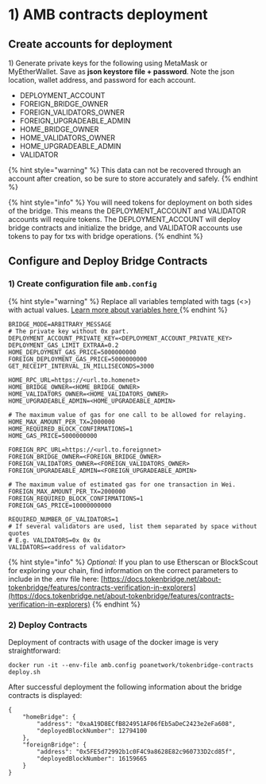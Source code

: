 # 1\) AMB contracts deployment

## Create accounts for deployment

1\) Generate private keys for the following using MetaMask or MyEtherWallet. Save as **json keystore file + password**. Note the json location,  wallet address, and password for each account.

* DEPLOYMENT\_ACCOUNT
* FOREIGN\_BRIDGE\_OWNER
* FOREIGN\_VALIDATORS\_OWNER
* FOREIGN\_UPGRADEABLE\_ADMIN
* HOME\_BRIDGE\_OWNER
* HOME\_VALIDATORS\_OWNER
* HOME\_UPGRADEABLE\_ADMIN
* VALIDATOR

{% hint style="warning" %}
This data can not be recovered through an account after creation, so be sure to store accurately and safely.
{% endhint %}

{% hint style="info" %}
You will need tokens for deployment on both sides of the bridge. This means the DEPLOYMENT\_ACCOUNT and VALIDATOR accounts will require tokens. The DEPLOYMENT\_ACCOUNT will deploy bridge contracts and initialize the bridge, and VALIDATOR accounts use tokens to pay for txs with bridge operations.
{% endhint %}



## Configure and Deploy Bridge Contracts

### 1\) Create configuration file `amb.config`

{% hint style="warning" %}
Replace all variables templated with tags \(&lt;&gt;\) with actual values. [Learn more about variables here ](https://github.com/poanetwork/tokenbridge-contracts/blob/master/deploy/README.md#erc-to-native-bridge-mode-configuration-example)
{% endhint %}

```text
BRIDGE_MODE=ARBITRARY_MESSAGE
# The private key without 0x part.
DEPLOYMENT_ACCOUNT_PRIVATE_KEY=<DEPLOYMENT_ACCOUNT_PRIVATE_KEY>
DEPLOYMENT_GAS_LIMIT_EXTRAA=0.2
HOME_DEPLOYMENT_GAS_PRICE=5000000000
FOREIGN_DEPLOYMENT_GAS_PRICE=5000000000
GET_RECEIPT_INTERVAL_IN_MILLISECONDS=3000

HOME_RPC_URL=https://<url.to.homenet>
HOME_BRIDGE_OWNER=<HOME_BRIDGE_OWNER>
HOME_VALIDATORS_OWNER=<HOME_VALIDATORS_OWNER>
HOME_UPGRADEABLE_ADMIN=<HOME_UPGRADEABLE_ADMIN>

# The maximum value of gas for one call to be allowed for relaying.
HOME_MAX_AMOUNT_PER_TX=2000000
HOME_REQUIRED_BLOCK_CONFIRMATIONS=1
HOME_GAS_PRICE=5000000000

FOREIGN_RPC_URL=https://<url.to.foreignnet>
FOREIGN_BRIDGE_OWNER=<FOREIGN_BRIDGE_OWNER>
FOREIGN_VALIDATORS_OWNER=<FOREIGN_VALIDATORS_OWNER>
FOREIGN_UPGRADEABLE_ADMIN=<FOREIGN_UPGRADEABLE_ADMIN>

# The maximum value of estimated gas for one transaction in Wei.
FOREIGN_MAX_AMOUNT_PER_TX=2000000
FOREIGN_REQUIRED_BLOCK_CONFIRMATIONS=1
FOREIGN_GAS_PRICE=10000000000

REQUIRED_NUMBER_OF_VALIDATORS=1
# If several validators are used, list them separated by space without quotes
# E.g. VALIDATORS=0x 0x 0x
VALIDATORS=<address of validator>
```

{% hint style="info" %}
_Optional:_ If you plan to use Etherscan or BlockScout for exploring your chain, find information on the correct parameters to include in the .env file here: [https://docs.tokenbridge.net/about-tokenbridge/features/contracts-verification-in-explorers](https://docs.tokenbridge.net/about-tokenbridge/features/contracts-verification-in-explorers)
{% endhint %}

### 2\) Deploy Contracts

Deployment of contracts with usage of the docker image is very straightforward:

```text
docker run -it --env-file amb.config poanetwork/tokenbridge-contracts deploy.sh
```

After successful deployment the following information about the bridge contracts is displayed:

```text
{
    "homeBridge": {
        "address": "0xaA19D8ECfB824951AF06fEb5aDeC2423e2eFa608",
        "deployedBlockNumber": 12794100
    },
    "foreignBridge": {
        "address": "0x5FE5d72992b1c0F4C9a8628E82c960733D2cd85f",
        "deployedBlockNumber": 16159665
    }
}
```

